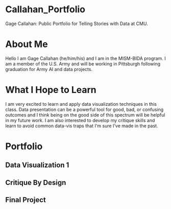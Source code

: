 # Callahan_Portfolio
Gage Callahan: Public Portfolio for Telling Stories with Data at CMU.

# About Me
Hello I am Gage Callahan (he/him/his) and I am in the MISM-BIDA program. I am a member of the U.S. Army and will be working in Pittsburgh following graduation for Army AI and data projects.

# What I Hope to Learn
I am very excited to learn and apply data visualization techniques in this class. Data presentation can be a powerful tool for good, bad, or confusing outcomes and I think being on the good side of this spectrum will be helpful in my future work. I am also interested to develop my critique skills and learn to avoid common data-vis traps that I'm sure I've made in the past.

# Portfolio

## Data Visualization 1

## Critique By Design

## Final Project
